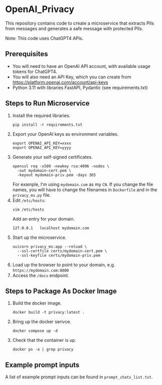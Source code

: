 # OpenAI_Privacy

This repository contains code to create a microservice that extracts PIIs from messages and generates a safe message
with protected PIIs.

Note: This code uses ChatGPT4 APIs.

## Prerequisites

* You will need to have an OpenAI API account, with available usage tokens for ChatGPT4.
* You will also need an API Key, which you can create from https://platform.openai.com/account/api-keys
* Python 3.11 with libraries FastAPI, Pydantic (see requirements.txt)

## Steps to Run Microservice

1. Install the required libraries.
   ```
   pip install -r requirements.txt
   ```
2. Export your OpenAI keys as environment variables.
   ```
   export OPENAI_API_KEY=xxxx
   export OPENAI_API_KEY=yyyy
   ``` 
3. Generate your self-signed certificates.
   ```
   openssl req -x509 -newkey rsa:4096 -nodes \
     -out mydomain-cert.pem \
     -keyout mydomain-priv.pem -days 365
   ```
   For example, I'm using `mydomain.com` as my `CN`.
   If you change the file names, you will have to change the filenames in `Dockerfile` and in the `privacy_ms.py` file.
4. Edit `/etc/hosts`:
   ```
   vim /etc/hosts
   ```
   Add an entry for your domain.
   ```
   127.0.0.1   localhost mydomain.com
   ```
5. Start up the microservice.
   ```
   uvicorn privacy_ms:app --reload \
     --ssl-certfile certs/mydomain-cert.pem \
     --ssl-keyfile certs/mydomain-priv.pem 
   ```
6. Load up the browser to point to your domain, e.g. `https://mydomain.com:8000`
7. Access the `/docs` endpoint.


## Steps to Package As Docker Image

1. Build the docker image.
   ```
   docker build -t privacy:latest .
   ```
2. Bring up the docker serivce.
   ```
   docker compose up -d
   ```
3. Check that the container is up.
   ```
   docker ps -a | grep privacy
   ```

## Example prompt inputs
A list of example prompt inputs can be found in `prompt_chats_list.txt`.